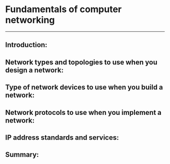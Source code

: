 # Fundamentals of computer networking 

___

## Introduction: 

## Network types and topologies to use when you design a network: 

## Type of network devices to use when you build a network: 

## Network protocols to use when you implement a network: 

## IP address standards and services: 

## Summary: 

